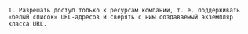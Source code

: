     1. Разрешать доступ только к ресурсам компании, т. е. поддерживать «белый список» URL-адресов и сверять с ним создаваемый экземпляр класса URL.